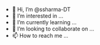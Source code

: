 - 👋 Hi, I’m @ssharma-DT
- 👀 I’m interested in ...
- 🌱 I’m currently learning ...
- 💞️ I’m looking to collaborate on ...
- 📫 How to reach me ...

<!---
ssharma-DT/ssharma-DT is a ✨ special ✨ repository because its `README.md` (this file) appears on your GitHub profile.
You can click the Preview link to take a look at your changes.
--->
